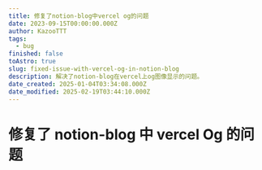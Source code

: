 ```yaml
---
title: 修复了notion-blog中vercel og的问题
date: 2023-09-15T00:00:00.000Z
author: KazooTTT
tags:
  - bug
finished: false
toAstro: true
slug: fixed-issue-with-vercel-og-in-notion-blog
description: 解决了notion-blog在vercel上og图像显示的问题。
date_created: 2025-01-04T03:34:08.000Z
date_modified: 2025-02-19T03:44:10.000Z
---
```


# 修复了 notion-blog 中 vercel Og 的问题

